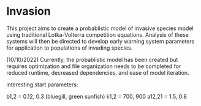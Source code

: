 # Invasion

This project aims to create a probablistic model of invasive species model using traditional Lotka-Volterra competition equations. Analysis of these systems will then be directed to develop early warning system parameters for application to populations of invading species.

(10/10/2022)
Currently, the probablistic model has been created but requires optimization and file organization needs to be completed for reduced runtime, decreased dependencies, and ease of model iteration.

interesting start parameters:

b1,2 = 0.12, 0.3   (bluegill, green sunfish)
k1,2 = 700, 900
a12,21 = 1.5, 0.8
